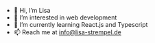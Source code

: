- 👋 Hi, I’m Lisa
- 👀 I’m interested in web development
- 🌱 I’m currently learning React.js and Typescript
- 📫 Reach me at info@lisa-strempel.de

